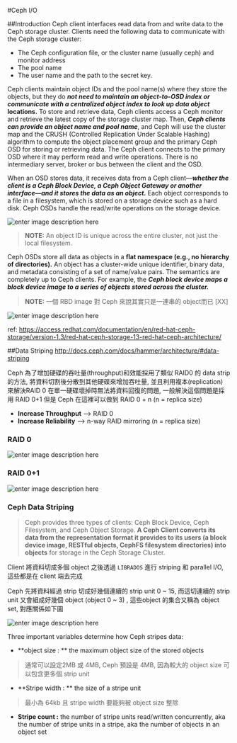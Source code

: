 

#Ceph I/O

##Introduction
Ceph client interfaces read data from and write data to the Ceph storage cluster. Clients need the following data to communicate with the Ceph storage cluster:

* The Ceph configuration file, or the cluster name (usually ceph) and monitor address
* The pool name
* The user name and the path to the secret key.

Ceph clients maintain object IDs and the pool name(s) where they store the objects, but they do ***not need to maintain an object-to-OSD index or communicate with a centralized object index to look up data object* locations.** To store and retrieve data, Ceph clients access a Ceph monitor and retrieve the latest copy of the storage cluster map. Then, ***Ceph clients can provide an object name and pool name***, and Ceph will use the cluster map and the CRUSH (Controlled Replication Under Scalable Hashing) algorithm to compute the object placement group and the primary Ceph OSD for storing or retrieving data. The Ceph client connects to the primary OSD where it may perform read and write operations. There is no intermediary server, broker or bus between the client and the OSD.

When an OSD stores data, it receives data from a Ceph client—***​whether the client is a Ceph Block Device, a Ceph Object Gateway or another interface—​and it stores the data as an object.*** Each object corresponds to a file in a filesystem, which is stored on a storage device such as a hard disk. Ceph OSDs handle the read/write operations on the storage device.

![enter image description here](https://lh3.googleusercontent.com/-RmqV62KceWI/VqQ1qI7TT6I/AAAAAAAAChc/8vKDzAQRmSU/s0/Image.png "OSD3.png")

> **NOTE:** An object ID is unique across the entire cluster, not just the local filesystem.

Ceph OSDs store all data as objects in a **flat namespace (e.g., no hierarchy of directories).** An object has a cluster-wide unique identifier, binary data, and metadata consisting of a set of name/value pairs. The semantics are completely up to Ceph clients. For example, the ***Ceph block device maps a block device image to a series of objects stored across the cluster.***

> **NOTE:** 一個 RBD image 對 Ceph 來說其實只是一連串的 object而已 [XX]

![enter image description here](https://access.redhat.com/webassets/avalon/d/Red_Hat_Ceph_Storage-1.3-Red_Hat_Ceph_Architecture-en-US/images/diag-7f5336995654f25b757e87e4e588065e.png)


ref: https://access.redhat.com/documentation/en/red-hat-ceph-storage/version-1.3/red-hat-ceph-storage-13-red-hat-ceph-architecture/


##Data Striping
http://docs.ceph.com/docs/hammer/architecture/#data-striping

Ceph 為了增加硬碟的吞吐量(throughput)和效能採用了類似 RAID0 的 data strip 的方法, 將資料切割後分散到其他硬碟來增加吞吐量, 並且利用複本(replication) 來解決RAID 0 在單一硬碟壞掉時無法將資料回復的問題,  一般解決這個問題是採用 RAID 0+1 但是 Ceph 在這裡可以做到 RAID 0 + n  (n = replica size)

* **Increase Throughput**  --> RAID 0 
* **Increase Reliability** --> n-way RAID mirroring  (n = replica size)

### RAID 0
![enter image description here](https://lh3.googleusercontent.com/-nR-EI1gG5pc/VqSzFm7qdaI/AAAAAAAACi8/MScQ8im7VrI/s0/Image.png "RAID0.png")

### RAID 0+1
![enter image description here](https://lh3.googleusercontent.com/-U43dpagEyvY/VqS4YI3oo4I/AAAAAAAACjU/2fQSIup6PvY/s0/Image.png "RAID01.png")

### Ceph Data Striping
> Ceph provides three types of clients: Ceph Block Device, Ceph Filesystem, and Ceph Object Storage. **A Ceph Client converts its data from the representation format it provides to its users (a block device image, RESTful objects, CephFS filesystem directories) into objects** for storage in the Ceph Storage Cluster.

Client 將資料切成多個 object 之後透過 `LIBRADOS` 進行 striping 和 parallel I/O, 這些都是在 client 端去完成


Ceph 先將資料經過 strip 切成好幾個連續的 strip unit 0 ~ 15, 而這切連續的 strip unit 又會組成好幾個 object (object 0 ~ 3) , 這些object 的集合又稱為 object set,  對應關係如下圖

![enter image description here](https://lh3.googleusercontent.com/-l2ss35CHS-o/VqS_FnCmGtI/AAAAAAAACjs/w1WRk4N79OM/s0/Image.png "strip.png")

Three important variables determine how Ceph stripes data:

* **object size : ** the maximum object size of the stored objects
>通常可以設定2MB 或 4MB, Ceph 預設是 4MB, 因為較大的 object size 可以包含更多個 strip unit

* **Stripe width : ** the size of a stripe unit
> 最小為 64kb  且 stripe width 要能夠被 object size 整除

* **Stripe count :** the number of stripe units read/written concurrently, aka the number of stripe units in a stripe, aka the number of objects in an object set



